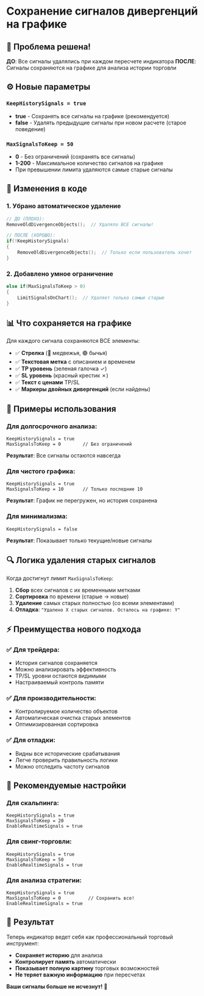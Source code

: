 # Сохранение сигналов дивергенций на графике

## 🎯 Проблема решена!

**ДО**: Все сигналы удалялись при каждом пересчете индикатора
**ПОСЛЕ**: Сигналы сохраняются на графике для анализа истории торговли

## ⚙️ Новые параметры

### `KeepHistorySignals = true`
- **true** - Сохранять все сигналы на графике (рекомендуется)
- **false** - Удалять предыдущие сигналы при новом расчете (старое поведение)

### `MaxSignalsToKeep = 50`
- **0** - Без ограничений (сохранять все сигналы)
- **1-200** - Максимальное количество сигналов на графике
- При превышении лимита удаляются самые старые сигналы

## 🔧 Изменения в коде

### 1. Убрано автоматическое удаление
```cpp
// ДО (ПЛОХО):
RemoveOldDivergenceObjects();  // Удаляло ВСЕ сигналы!

// ПОСЛЕ (ХОРОШО):
if(!KeepHistorySignals)
{
    RemoveOldDivergenceObjects();  // Только если пользователь хочет
}
```

### 2. Добавлено умное ограничение
```cpp
else if(MaxSignalsToKeep > 0)
{
    LimitSignalsOnChart();  // Удаляет только самые старые
}
```

## 📊 Что сохраняется на графике

Для каждого сигнала сохраняются ВСЕ элементы:
- ✅ **Стрелка** (🔴 медвежья, 🟢 бычья)
- ✅ **Текстовая метка** с описанием и временем
- ✅ **TP уровень** (зеленая галочка ✓)
- ✅ **SL уровень** (красный крестик ✗)
- ✅ **Текст с ценами** TP/SL
- ✅ **Маркеры двойных дивергенций** (если найдены)

## 🎪 Примеры использования

### Для долгосрочного анализа:
```
KeepHistorySignals = true
MaxSignalsToKeep = 0        // Без ограничений
```
**Результат**: Все сигналы остаются навсегда

### Для чистого графика:
```
KeepHistorySignals = true
MaxSignalsToKeep = 10       // Только последние 10
```
**Результат**: График не перегружен, но история сохранена

### Для минимализма:
```
KeepHistorySignals = false
```
**Результат**: Показывает только текущие/новые сигналы

## 🔍 Логика удаления старых сигналов

Когда достигнут лимит `MaxSignalsToKeep`:

1. **Сбор** всех сигналов с их временными метками
2. **Сортировка** по времени (старые → новые)  
3. **Удаление** самых старых полностью (со всеми элементами)
4. **Отладка**: `"Удалено X старых сигналов. Осталось на графике: Y"`

## ⚡ Преимущества нового подхода

### ✅ Для трейдера:
- История сигналов сохраняется
- Можно анализировать эффективность
- TP/SL уровни остаются видимыми
- Настраиваемый контроль памяти

### ✅ Для производительности:
- Контролируемое количество объектов
- Автоматическая очистка старых элементов
- Оптимизированная сортировка

### ✅ Для отладки:
- Видны все исторические срабатывания
- Легче проверить правильность логики
- Можно отследить частоту сигналов

## 🚀 Рекомендуемые настройки

### Для скальпинга:
```
KeepHistorySignals = true
MaxSignalsToKeep = 20
EnableRealtimeSignals = true
```

### Для свинг-торговли:
```
KeepHistorySignals = true
MaxSignalsToKeep = 50
EnableRealtimeSignals = true
```

### Для анализа стратегии:
```
KeepHistorySignals = true
MaxSignalsToKeep = 0          // Сохранить все!
EnableRealtimeSignals = true
```

## 🎯 Результат

Теперь индикатор ведет себя как профессиональный торговый инструмент:
- **Сохраняет историю** для анализа
- **Контролирует память** автоматически  
- **Показывает полную картину** торговых возможностей
- **Не теряет важную информацию** при пересчетах

**Ваши сигналы больше не исчезнут!** 🎉 